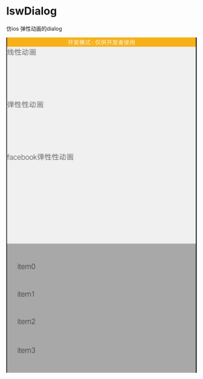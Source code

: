 # lswDialog
仿ios 弹性动画的dialog

![image](https://github.com/lsw8569013/lswDialog/blob/master/demo_gif.gif ) 
